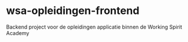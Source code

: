 # wsa-opleidingen-frontend
Backend project voor de opleidingen applicatie binnen de Working Spirit Academy

